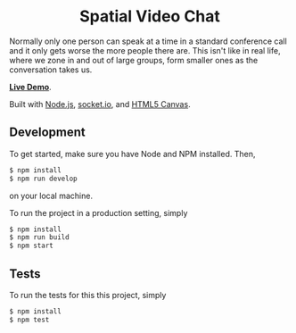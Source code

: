 <h1 align="center">
    Spatial Video Chat
</h1>

Normally only one person can speak at a time in a standard conference call and it only gets worse the more people there are.
This isn't like in real life, where we zone in and out of large groups, form smaller ones as the conversation takes us.

[**Live Demo**](https://party.mookerj.ee/join).

Built with [Node.js](https://nodejs.org/), [socket.io](https://socket.io/), and [HTML5 Canvas](https://www.w3schools.com/html/html5_canvas.asp).

## Development

To get started, make sure you have Node and NPM installed. Then,

```bash
$ npm install
$ npm run develop
```

on your local machine.

To run the project in a production setting, simply

```bash
$ npm install
$ npm run build
$ npm start
```

## Tests

To run the tests for this this project, simply

```bash
$ npm install
$ npm test
```
